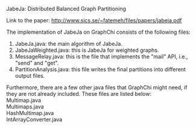 JabeJa: Distributed Balanced Graph Partitioning

Link to the paper: http://www.sics.se/~fatemeh/files/papers/jabeja.pdf


The implementation of JabeJa on GraphChi consists of the following files:<br>
1. JabeJa.java: the main algorithm of JabeJa.<br>
2. JabeJaWeighted.java: this is JabeJa for weighted graphs.<br>
3. MessageRelay.java: this is the file that implements the "mail" API, i.e., "send" and "get".<br>
4. PartitionAnalysis.java: this file writes the final partitions into different output files.<br>


Furthermore, there are a few other java files that GraphChi might need, if they are not already included. These files are listed below:<br>
Multimap.java<br>
Multimaps.java<br>
HashMultimap.java<br>
IntArrayConverter.java<br>
